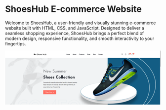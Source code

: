 # ShoesHub E-commerce Website
Welcome to ShoesHub, a user-friendly and visually stunning e-commerce website built with HTML, CSS, and JavaScript. Designed to deliver a seamless shopping experience, ShoesHub brings a perfect blend of modern design, responsive functionality, and smooth interactivity to your fingertips.

![image alt](https://github.com/Divy5/Shoes-Hub/blob/69a64e47f0b7d0a23457c7a152eb05600401540f/Screenshot%202025-01-23%20162110.png)
